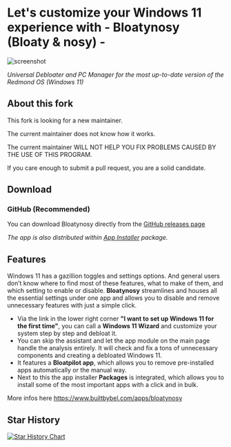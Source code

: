 # Let's customize your Windows 11 experience with - Bloatynosy (Bloaty & nosy) -

![screenshot](https://github.com/builtbybel/Bloatynosy/blob/main/assets/bloatynosy.png?raw=true)

_Universal Debloater and PC Manager for the most up-to-date version of the Redmond OS (Windows 11)_

## About this fork

This fork is looking for a new maintainer.

The current maintainer does not know how it works.

The current maintainer WILL NOT HELP YOU FIX PROBLEMS CAUSED BY THE USE OF THIS PROGRAM.

If you care enough to submit a pull request, you are a solid candidate.

## Download
### GitHub (Recommended)
You can download Bloatynosy directly from the [GitHub releases page](https://github.com/builtbybel/Bloatynosy/releases)

_The app is also distributed within [App Installer](https://github.com/builtbybel/Bloatynosy/releases) package._

## Features
Windows 11 has a gazillion toggles and settings options. And general users don’t know where to find most of these features, what to make of them, and which setting to enable or disable. **Bloatynosy** streamlines and houses all the essential settings under one app and allows you to disable and remove unnecessary features with just a simple click. 

- Via the link in the lower right corner **"I want to set up Windows 11 for the first time"**, you can call a **Windows 11 Wizard** and customize your system step by step and debloat it.
- You can skip the assistant and let the app module on the main page handle the analysis entirely. It will check and fix a tons of unnecessary components and creating a debloated Windows 11.
- It features a **Bloatpilot app**, which allows you to remove pre-installed apps automatically or the manual way. 
- Next to this the app installer **Packages** is integrated, which allows you to install some of the most important apps with a click and in bulk.

More infos here https://www.builtbybel.com/apps/bloatynosy

## Star History

[![Star History Chart](https://api.star-history.com/svg?repos=builtbybel/Bloatynosy&type=Timeline)](https://star-history.com/#builtbybel/Bloatynosy&Timeline)
